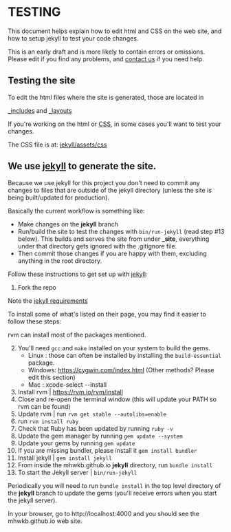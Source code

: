# TESTING

This document helps explain how to edit html and CSS on the web site, and
how to setup jekyll to test your code changes.

This is an early draft and is more likely to contain errors or omissions.
Please edit if you find any problems, and
[contact us](https://github.com/mhwkb/mhwkb.github.io#contact)
if you need help.

## Testing the site

To edit the html files where the site is generated, those are located in

[_includes](https://github.com/mhwkb/mhwkb.github.io/tree/jekyll/_includes)
and
[_layouts](https://github.com/mhwkb/mhwkb.github.io/tree/jekyll/_layouts)

If you're working on the html or
[CSS](https://github.com/mhwkb/mhwkb.github.io/blob/jekyll/CONTRIBUTING.md#css-and-html-design),
in some cases you'll want to test your changes.

The CSS file is at:
[jekyll/assets/css](https://github.com/mhwkb/mhwkb.github.io/tree/jekyll/assets/css)

## We use [jekyll](https://jekyllrb.com/) to generate the site.

Because we use jekyll for this project you don't need to commit any changes to
files that are outside of the jekyll directory (unless the site is being
built/updated for production).

Basically the current workflow is something like:

  * Make changes on the **jekyll** branch
  * Run/build the site to test the changes with `bin/run-jekyll`
  (read step #13 below). This builds and serves the site from under
  **_site**, everything under that directory gets ignored with the
  .gitignore file.
  * Then commit those changes if you are happy with them, excluding anything
  in the root directory.

Follow these instructions to get set up with [jekyll](https://jekyllrb.com/):

1. Fork the repo

Note the [jekyll requirements](https://jekyllrb.com/docs/installation/#requirements)

To install some of what's listed on their page, you may find it easier to follow these steps:

rvm can install most of the packages mentioned.

2. You'll need `gcc` and `make` installed on your system to build the gems.
    * Linux : those can often be installed by installing the `build-essential` package.
    * Windows: https://cygwin.com/index.html (Other methods? Please edit this section)
    * Mac : xcode-select --install
3. Install rvm | https://rvm.io/rvm/install
4. Close and re-open the terminal window (this will update your PATH so rvm can be found)
5. Update rvm | run `rvm get stable --autolibs=enable`
6. run `rvm install ruby`
7. Check that Ruby has been updated by running `ruby -v`
8. Update the gem manager by running `gem update --system`
9. Update your gems by running `gem update`
10. If you are missing bundler, please install it `gem install bundler`
11. Install jekyll | `gem install jekyll`
12. From inside the mhwkb.github.io **jekyll** directory, run `bundle install`
13. To start the Jekyll server | `bin/run-jekyll`

Periodically you will need to run `bundle install` in the top level directory of the 
**jekyll** branch to update the gems (you'll receive errors when you start the
jekyll server).

In your browser, go to http://localhost:4000 and you should see the mhwkb.github.io web site.
